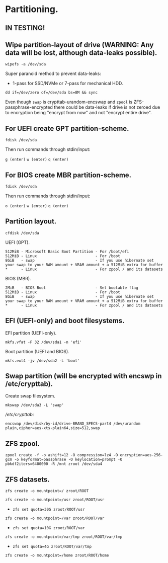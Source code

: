 # Partitioning.

## IN TESTING!

## Wipe partition-layout of drive (WARNING: Any data will be lost, although data-leaks possible).

`wipefs -a /dev/sda`

Super paranoid method to prevent data-leaks:

  - 1-pass for SSD/NVMe or 7-pass for mechanical HDD.

`dd if=/dev/zero of=/dev/sda bs=8M && sync`

Even though `swap` is crypttab-urandom-encswap and `zpool` is ZFS-passphrase-encrypted there could be data-leaks if drive is not zeroed due to encryption being "encrypt from now" and not "encrypt entire drive".

## For UEFI create GPT partition-scheme.

`fdisk /dev/sda`

Then run commands through stdin/input:

`g (enter)`
`w (enter)`
`q (enter)`

## For BIOS create MBR partition-scheme.

`fdisk /dev/sda`

Then run commands through stdin/input:

`o (enter)`
`w (enter)`
`q (enter)`

## Partition layout.

`cfdisk /dev/sda`

UEFI (GPT).

```
512MiB - Microsoft Basic Boot Partition - For /boot/efi
512MiB - Linux                          - For /boot
8GiB   - swap                           - If you use hibernate set your swap to your RAM amount + VRAM amount + a 512MiB extra for buffer
*      - Linux                          - For zpool / and its datasets
```

BIOS (MBR).

```
2MiB   - BIOS Boot                      - Set bootable flag
512MiB - Linux                          - For /boot
8GiB   - swap                           - If you use hibernate set your swap to your RAM amount + VRAM amount + a 512MiB extra for buffer
*      - Linux                          - For zpool / and its datasets
```

## EFI (UEFI-only) and boot filesystems.
EFI partition (UEFI-only).

`mkfs.vfat -F 32 /dev/sda1 -n 'efi'`

Boot partition (UEFI and BIOS).

`mkfs.ext4 -jv /dev/sda2 -L 'boot'`

## Swap partition (will be encrypted with encswp in /etc/crypttab).

Create swap filesystem.

`mkswap /dev/sda3 -L 'swap'`

_/etc/crypttab_:
```
encswap /dev/disk/by-id/drive-BRAND_SPECS-part4 /dev/urandom plain,cipher=aes-xts-plain64,size=512,swap
```

## ZFS zpool.

`zpool create -f -o ashift=12 -O compression=lz4 -O encryption=aes-256-gcm -o keyformat=passphrase -O keylocation=prompt -O pbkdf2iters=6400000 -R /mnt zroot /dev/sda4`

## ZFS datasets.

`zfs create -o mountpoint=/ zroot/ROOT`

`zfs create -o mountpoint=/usr zroot/ROOT/usr`

  - `zfs set quota=30G zroot/ROOT/usr`

`zfs create -o mountpoint=/var zroot/ROOT/var`

  - `zfs set quota=10G zroot/ROOT/var`

`zfs create -o mountpoint=/var/tmp zroot/ROOT/var/tmp`

  - `zfs set quota=4G zroot/ROOT/var/tmp`

`zfs create -o mountpoint=/home zroot/ROOT/home`

